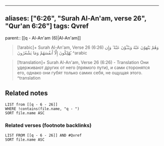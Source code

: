 
---
aliases: ["6:26", "Surah Al-An'am, verse 26", "Qur'an 6:26"]
tags: Qvref
---

parent:: [[q - Al-An'am (6)|Al-An'am]]

> [!arabic]+ Surah Al-An'am, Verse 26 (6:26)
> <span class="quran-arabic">وَهُمْ يَنْهَوْنَ عَنْهُ وَيَنْـَٔوْنَ عَنْهُ ۖ وَإِن يُهْلِكُونَ إِلَّآ أَنفُسَهُمْ وَمَا يَشْعُرُونَ</span>
^arabic

> [!translation]+ Surah Al-An'am, Verse 26 (6:26) - Translation
> Они удерживают других от него (прямого пути), и сами сторонятся его, однако они губят только самих себя, не ощущая этого.
^translation



## Related notes
```dataview
LIST from [[q - 6 - 26]]
WHERE !contains(file.name, "q - ")
SORT file.name ASC
```

### Related verses (footnote backlinks)
```dataview
LIST FROM [[q - 6 - 26]] AND #Qvref
SORT file.name ASC
```

